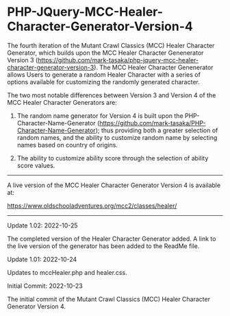 # PHP-JQuery-MCC-Healer-Character-Generator-Version-4
The fourth iteration of the Mutant Crawl Classics (MCC) Healer Character Generator, which builds upon the MCC Healer Character Genenerator Version 3 (https://github.com/mark-tasaka/php-jquery-mcc-healer-character-generator-version-3). The MCC Healer Character Genenerator allows Users to generate a random Healer Character with a series of options available for customizing the randomly generated character.

The two most notable differences between Version 3 and Version 4 of the MCC Healer Character Generators are:

1. The random name generator for Version 4 is built upon the PHP-Character-Name-Generator (https://github.com/mark-tasaka/PHP-Character-Name-Generator); thus providing both a greater selection of random names, and the ability to customize random name by selecting names based on country of origins.

2. The ability to customize ability score through the selection of ability score values.

-----------

A live version of the MCC Healer Character Generator Version 4 is available at:

https://www.oldschooladventures.org/mcc2/classes/healer/

-------------

Update 1.02: 2022-10-25

The completed version of the Healer Character Generator added.  A link to the live version of the generator has been added to the ReadMe file.


Update 1.01: 2022-10-24

Updates to mccHealer.php and healer.css.



Initial Commit: 2022-10-23

The initial commit of the Mutant Crawl Classics (MCC) Healer Character Generator Version 4.
